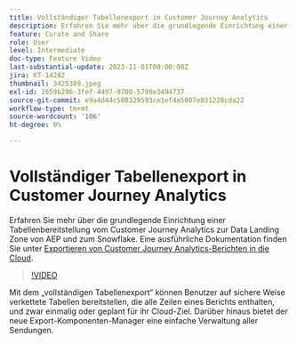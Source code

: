 ```yaml
---
title: Vollständiger Tabellenexport in Customer Journey Analytics
description: Erfahren Sie mehr über die grundlegende Einrichtung einer Tabellenbereitstellung vom Customer Journey Analytics zur Data Landing Zone von AEP und zum Snowflake.
feature: Curate and Share
role: User
level: Intermediate
doc-type: Feature Video
last-substantial-update: 2023-11-01T00:00:00Z
jira: KT-14282
thumbnail: 3425389.jpeg
exl-id: 1659b296-3fef-4497-9700-5799e3494737
source-git-commit: e9a4d44c508329593ce1ef4a5007e031220cda22
workflow-type: tm+mt
source-wordcount: '106'
ht-degree: 0%

---
```


# Vollständiger Tabellenexport in Customer Journey Analytics

Erfahren Sie mehr über die grundlegende Einrichtung einer Tabellenbereitstellung vom Customer Journey Analytics zur Data Landing Zone von AEP und zum Snowflake. Eine ausführliche Dokumentation finden Sie unter [Exportieren von Customer Journey Analytics-Berichten in die Cloud](https://experienceleague.adobe.com/docs/analytics-platform/using/cja-workspace/export/export-cloud.html?lang=de).

>[!VIDEO](https://video.tv.adobe.com/v/3425389/?learn=on)

Mit dem „vollständigen Tabellenexport“ können Benutzer auf sichere Weise verkettete Tabellen bereitstellen, die alle Zeilen eines Berichts enthalten, und zwar einmalig oder geplant für ihr Cloud-Ziel.  Darüber hinaus bietet der neue Export-Komponenten-Manager eine einfache Verwaltung aller Sendungen.

